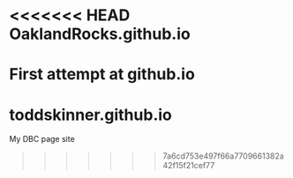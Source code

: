 <<<<<<< HEAD
OaklandRocks.github.io
======================

First attempt at github.io
=======
toddskinner.github.io
=====================

My DBC page site
>>>>>>> 7a6cd753e497f66a7709661382a42f15f21cef77
